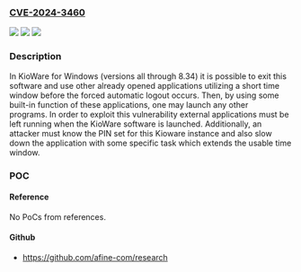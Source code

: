 ### [CVE-2024-3460](https://cve.mitre.org/cgi-bin/cvename.cgi?name=CVE-2024-3460)
![](https://img.shields.io/static/v1?label=Product&message=Kioware&color=blue)
![](https://img.shields.io/static/v1?label=Version&message=0%3C%3D%208.34%20&color=brighgreen)
![](https://img.shields.io/static/v1?label=Vulnerability&message=CWE-424%20Improper%20Protection%20of%20Alternate%20Path&color=brighgreen)

### Description

In KioWare for Windows (versions all through 8.34) it is possible to exit this software and use other already opened applications utilizing a short time window before the forced automatic logout occurs. Then, by using some built-in function of these applications, one may launch any other programs. In order to exploit this vulnerability external applications must be left running when the KioWare software is launched. Additionally, an attacker must know the PIN set for this Kioware instance and also slow down the application with some specific task which extends the usable time window.

### POC

#### Reference
No PoCs from references.

#### Github
- https://github.com/afine-com/research

